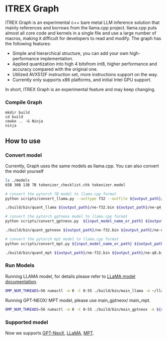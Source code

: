 # ITREX Graph 

ITREX Graph is an experimental c++ bare metal LLM inference solution that mainly references and borrows from the llama.cpp project. llama.cpp puts almost all core code and kernels in a single file and use a large number of macros, making it difficult for developers to read and modify. The graph has the following features:

- Simple and hierarchical structure, you can add your own high-performance implementation.
- Applied quantization into high 4 bitsfrom int8, higher performance and accuracy compared with the original one.
- Utilized AVX512F instruction set, more instructions support on the way.
- Currently only supports x86 platforms, and initial Intel GPU support.

In short, ITREX Graph is an experimental feature and may keep changing.

### Compile Graph
```shell
mkdir build
cd build
cmake .. -G Ninja
ninja
```

## How to use
### Convert model
Currently, Graph uses the same models as llama.cpp. You can also convert the model yourself
```bash
ls ./models
65B 30B 13B 7B tokenizer_checklist.chk tokenizer.model

# convert the pytorch 7B model to llama.cpp format
python scripts/convert_llama.py --outtype f32 --outfile ${output_path}/ne-f32.bin models/7B/

./build/bin/quant_llama ${output_path}/ne-f32.bin ${output_path}/ne-q4_j.bin 10  #10 for our Q4

# convert the pytorch gptneox model to llama.cpp format
python scripts/convert_gptneox.py  ${input_model_name_or_path} ${output_path} 0

./build/bin/quant_gptneox ${output_path}/ne-f32.bin ${output_path}/ne-q8.bin "q8_0"

# convert the pytorch mpt model to llama.cpp format
python scripts/convert_mpt.py ${input_model_name_or_path} ${output_path} 0

./build/bin/quant_mpt ${output_path}/ne-f32.bin ${output_path}/ne-q8.bin "q8_0"
```

### Run Models
Running LLAMA model, for details please refer to [LLaMA model documentation](./application/ChatLLAMA/README.md).

```bash
OMP_NUM_THREADS=56 numactl -m 0 -C 0-55 ./build/bin/main_llama -m ~/llama.cpp/models/ne-model-q4_j.bin --seed 12 -c 512 -b 1024 -n 256 --keep 48 -t 56 --repeat_penalty 1.0 --color -p "She opened the door and see"
```

Running GPT-NEOX/ MPT model, please use main_gptneox/ main_mpt.

```bash
OMP_NUM_THREADS=56 numactl -m 0 -C 0-55 ./build/bin/main_gptneox -m ${output_path}/ne-q8.bin -p "Once upon a time, there existed a little girl, who liked to have adventures. She wanted to go to places and meet new people, and have fun."
```

### Supported model
Now we supports [GPT-NeoX](https://github.com/EleutherAI/gpt-neox), [LLaMA](https://github.com/facebookresearch/llama), [MPT](https://huggingface.co/mosaicml/mpt-7b).
